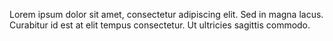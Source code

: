 Lorem ipsum dolor sit amet, consectetur adipiscing elit. Sed in magna lacus. Curabitur id est at elit tempus consectetur. Ut ultricies sagittis commodo.
